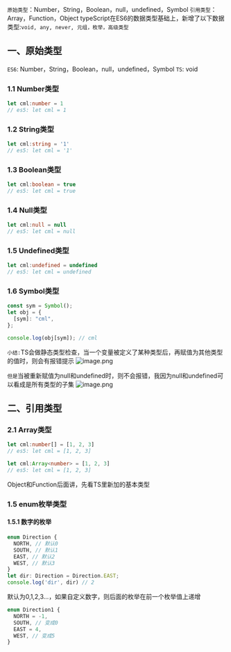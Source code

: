 ```原始类型```：Number，String，Boolean，null，undefined，Symbol
```引用类型```：Array，Function，Object
typeScript在ES6的数据类型基础上，新增了以下数据类型:```void, any, never, 元组，枚举，高级类型```

## 一、原始类型
```ES6```: Number，String，Boolean，null，undefined，Symbol
```TS```: void
### 1.1 Number类型
```ts
let cml:number = 1
// es5: let cml = 1
```

### 1.2 String类型
```ts
let cml:string = '1'
// es5: let cml = '1'
```
### 1.3 Boolean类型
```ts
let cml:boolean = true
// es5: let cml = true
```

### 1.4 Null类型
```ts
let cml:null = null
// es5: let cml = null
```

### 1.5 Undefined类型
```ts
let cml:undefined = undefined
// es5: let cml = undefined
```

### 1.6 Symbol类型
```ts
const sym = Symbol();
let obj = {
  [sym]: "cml",
};

console.log(obj[sym]); // cml
```
```小结:```TS会做静态类型检查，当一个变量被定义了某种类型后，再赋值为其他类型的值时，则会有报错提示
![image.png](https://p6-juejin.byteimg.com/tos-cn-i-k3u1fbpfcp/5b143a5ac2ec4f97b300758fb01aaf77~tplv-k3u1fbpfcp-watermark.image)

```但是```当被重新赋值为null和undefined时，则不会报错，我因为null和undefined可以看成是所有类型的子集
![image.png](https://p3-juejin.byteimg.com/tos-cn-i-k3u1fbpfcp/c296484da6f14e08ad26dfa66aa4ed01~tplv-k3u1fbpfcp-watermark.image)

## 二、引用类型
### 2.1 Array类型
```ts
let cml:number[] = [1, 2, 3]
// es5: let cml = [1, 2, 3]

let cml:Array<number> = [1, 2, 3]
// es5: let cml = [1, 2, 3]
```
Object和Function后面讲，先看TS里新加的基本类型


### 1.5 enum枚举类型
#### 1.5.1 数字的枚举
```ts
enum Direction {
  NORTH, // 默认0
  SOUTH, // 默认1
  EAST, // 默认2
  WEST, // 默认3
}
let dir: Direction = Direction.EAST;
console.log('dir', dir) // 2
```
默认为0,1,2,3...，如果自定义数字，则后面的枚举在前一个枚举值上递增

```ts
enum Direction1 {
  NORTH = -1,
  SOUTH, // 变成0
  EAST = 4,
  WEST, // 变成5
}
```